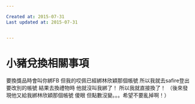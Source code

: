 ```yaml
---

Created at: 2015-07-31
Last updated at: 2015-07-31


---
```


# 小豬兌換相關事項


要換獎品時會叫你綁FB
但我的哎佩已經綁林欣穎那個帳號
所以我就去safire登出要改別的帳號
結果去換禮物時
他就沒叫我綁了！
所以我就直接換了！
（後來發現他又給我綁林欣穎那個帳號 傻眼 但點數沒變。。。希望不要亂掉啊！）

